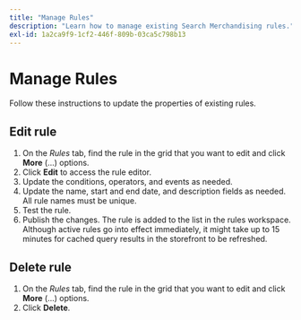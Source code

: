 ```yaml
---
title: "Manage Rules"
description: "Learn how to manage existing Search Merchandising rules."
exl-id: 1a2ca9f9-1cf2-446f-809b-03ca5c798b13
---
```

# Manage Rules

Follow these instructions to update the properties of existing rules.

## Edit rule

1. On the *Rules* tab, find the rule in the grid that you want to edit and click **More** (...) options.
1. Click **Edit** to access the rule editor.
1. Update the conditions, operators, and events as needed.
1. Update the name, start and end date, and description fields as needed. All rule names must be unique.
1. Test the rule.
1. Publish the changes.
   The rule is added to the list in the rules workspace. Although active rules go into effect immediately, it might take up to 15 minutes for cached query results in the storefront to be refreshed.

## Delete rule

1. On the *Rules* tab, find the rule in the grid that you want to edit and click **More** (...) options.
1. Click **Delete**.

